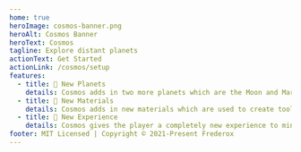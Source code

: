 ```yaml
---
home: true
heroImage: cosmos-banner.png
heroAlt: Cosmos Banner
heroText: Cosmos
tagline: Explore distant planets
actionText: Get Started
actionLink: /cosmos/setup
features:
  - title: 🌙 New Planets
    details: Cosmos adds in two more planets which are the Moon and Mars
  - title: 💎 New Materials
    details: Cosmos adds in new materials which are used to create tools as well as rockets
  - title: 🚀 New Experience
    details: Cosmos gives the player a completely new experience to minecraft bedrock
footer: MIT Licensed | Copyright © 2021-Present Frederox
---
```

